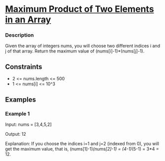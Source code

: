 # [Maximum Product of Two Elements in an Array](https://leetcode.com/problems/maximum-product-of-two-elements-in-an-array/)

### Description

Given the array of integers nums, you will choose two different indices i and j of that array. Return the maximum value of (nums[i]-1)*(nums[j]-1).



## Constraints

- 2 <= nums.length <= 500
- 1 <= nums[i] <= 10^3

## Examples

### Example 1
Input: nums = [3,4,5,2]

Output: 12 

Explanation: If you choose the indices i=1 and j=2 (indexed from 0), you will get the maximum value, that is, (nums[1]-1)*(nums[2]-1) = (4-1)*(5-1) = 3*4 = 12. 

